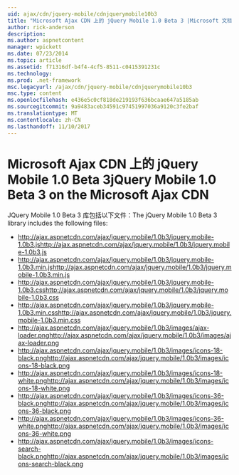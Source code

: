 ```yaml
---
uid: ajax/cdn/jquery-mobile/cdnjquerymobile10b3
title: "Microsoft Ajax CDN 上的 jQuery Mobile 1.0 Beta 3 |Microsoft 文档"
author: rick-anderson
description: 
ms.author: aspnetcontent
manager: wpickett
ms.date: 07/23/2014
ms.topic: article
ms.assetid: f71316df-b4f4-4cf5-8511-c0415391231c
ms.technology: 
ms.prod: .net-framework
msc.legacyurl: /ajax/cdn/jquery-mobile/cdnjquerymobile10b3
msc.type: content
ms.openlocfilehash: e436e5c0cf818de219193f636bcaae647a5185ab
ms.sourcegitcommit: 9a9483aceb34591c97451997036a9120c3fe2baf
ms.translationtype: MT
ms.contentlocale: zh-CN
ms.lasthandoff: 11/10/2017
---
```

<a name="jquery-mobile-10-beta-3-on-the-microsoft-ajax-cdn"></a><span data-ttu-id="66af4-102">Microsoft Ajax CDN 上的 jQuery Mobile 1.0 Beta 3</span><span class="sxs-lookup"><span data-stu-id="66af4-102">jQuery Mobile 1.0 Beta 3 on the Microsoft Ajax CDN</span></span>
====================
<span data-ttu-id="66af4-103">JQuery Mobile 1.0 Beta 3 库包括以下文件：</span><span class="sxs-lookup"><span data-stu-id="66af4-103">The jQuery Mobile 1.0 Beta 3 library includes the following files:</span></span>

- <span data-ttu-id="66af4-104">http://ajax.aspnetcdn.com/ajax/jquery.mobile/1.0b3/jquery.mobile-1.0b3.js</span><span class="sxs-lookup"><span data-stu-id="66af4-104">http://ajax.aspnetcdn.com/ajax/jquery.mobile/1.0b3/jquery.mobile-1.0b3.js</span></span>
- <span data-ttu-id="66af4-105">http://ajax.aspnetcdn.com/ajax/jquery.mobile/1.0b3/jquery.mobile-1.0b3.min.js</span><span class="sxs-lookup"><span data-stu-id="66af4-105">http://ajax.aspnetcdn.com/ajax/jquery.mobile/1.0b3/jquery.mobile-1.0b3.min.js</span></span>
- <span data-ttu-id="66af4-106">http://ajax.aspnetcdn.com/ajax/jquery.mobile/1.0b3/jquery.mobile-1.0b3.css</span><span class="sxs-lookup"><span data-stu-id="66af4-106">http://ajax.aspnetcdn.com/ajax/jquery.mobile/1.0b3/jquery.mobile-1.0b3.css</span></span>
- <span data-ttu-id="66af4-107">http://ajax.aspnetcdn.com/ajax/jquery.mobile/1.0b3/jquery.mobile-1.0b3.min.css</span><span class="sxs-lookup"><span data-stu-id="66af4-107">http://ajax.aspnetcdn.com/ajax/jquery.mobile/1.0b3/jquery.mobile-1.0b3.min.css</span></span>
- <span data-ttu-id="66af4-108">http://ajax.aspnetcdn.com/ajax/jquery.mobile/1.0b3/images/ajax-loader.png</span><span class="sxs-lookup"><span data-stu-id="66af4-108">http://ajax.aspnetcdn.com/ajax/jquery.mobile/1.0b3/images/ajax-loader.png</span></span>
- <span data-ttu-id="66af4-109">http://ajax.aspnetcdn.com/ajax/jquery.mobile/1.0b3/images/icons-18-black.png</span><span class="sxs-lookup"><span data-stu-id="66af4-109">http://ajax.aspnetcdn.com/ajax/jquery.mobile/1.0b3/images/icons-18-black.png</span></span>
- <span data-ttu-id="66af4-110">http://ajax.aspnetcdn.com/ajax/jquery.mobile/1.0b3/images/icons-18-white.png</span><span class="sxs-lookup"><span data-stu-id="66af4-110">http://ajax.aspnetcdn.com/ajax/jquery.mobile/1.0b3/images/icons-18-white.png</span></span>
- <span data-ttu-id="66af4-111">http://ajax.aspnetcdn.com/ajax/jquery.mobile/1.0b3/images/icons-36-black.png</span><span class="sxs-lookup"><span data-stu-id="66af4-111">http://ajax.aspnetcdn.com/ajax/jquery.mobile/1.0b3/images/icons-36-black.png</span></span>
- <span data-ttu-id="66af4-112">http://ajax.aspnetcdn.com/ajax/jquery.mobile/1.0b3/images/icons-36-white.png</span><span class="sxs-lookup"><span data-stu-id="66af4-112">http://ajax.aspnetcdn.com/ajax/jquery.mobile/1.0b3/images/icons-36-white.png</span></span>
- <span data-ttu-id="66af4-113">http://ajax.aspnetcdn.com/ajax/jquery.mobile/1.0b3/images/icons-search-black.png</span><span class="sxs-lookup"><span data-stu-id="66af4-113">http://ajax.aspnetcdn.com/ajax/jquery.mobile/1.0b3/images/icons-search-black.png</span></span>
